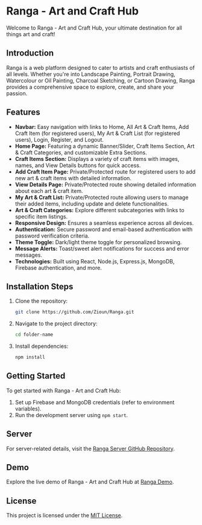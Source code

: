 # Ranga - Art and Craft Hub

Welcome to Ranga - Art and Craft Hub, your ultimate destination for all things art and craft!

## Introduction

Ranga is a web platform designed to cater to artists and craft enthusiasts of all levels. Whether you're into Landscape Painting, Portrait Drawing, Watercolour or Oil Painting, Charcoal Sketching, or Cartoon Drawing, Ranga provides a comprehensive space to explore, create, and share your passion.

## Features

- **Navbar:** Easy navigation with links to Home, All Art & Craft Items, Add Craft Item (for registered users), My Art & Craft List (for registered users), Login, Register, and Logout.
- **Home Page:** Featuring a dynamic Banner/Slider, Craft Items Section, Art & Craft Categories, and customizable Extra Sections.
- **Craft Items Section:** Displays a variety of craft items with images, names, and View Details buttons for quick access.
- **Add Craft Item Page:** Private/Protected route for registered users to add new art & craft items with detailed information.
- **View Details Page:** Private/Protected route showing detailed information about each art & craft item.
- **My Art & Craft List:** Private/Protected route allowing users to manage their added items, including update and delete functionalities.
- **Art & Craft Categories:** Explore different subcategories with links to specific item listings.
- **Responsive Design:** Ensures a seamless experience across all devices.
- **Authentication:** Secure password and email-based authentication with password verification criteria.
- **Theme Toggle:** Dark/light theme toggle for personalized browsing.
- **Message Alerts:** Toast/sweet alert notifications for success and error messages.
- **Technologies:** Built using React, Node.js, Express.js, MongoDB, Firebase authentication, and more.

## Installation Steps

1. Clone the repository:
    ```sh
    git clone https://github.com/Zioun/Ranga.git
    ```
2. Navigate to the project directory:
    ```sh
    cd folder-name
    ```
3. Install dependencies:
    ```sh
    npm install
    ```

## Getting Started

To get started with Ranga - Art and Craft Hub:

1. Set up Firebase and MongoDB credentials (refer to environment variables).
2. Run the development server using `npm start`.

## Server

For server-related details, visit the [Ranga Server GitHub Repository](https://github.com/Zioun/Assignment-10-Server).

## Demo

Explore the live demo of Ranga - Art and Craft Hub at [Ranga Demo](https://assignment-10-a2856.web.app/).

## License

This project is licensed under the [MIT License](LICENSE).
